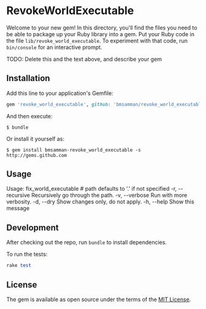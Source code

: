 # RevokeWorldExecutable

Welcome to your new gem! In this directory, you'll find the files you need to be able to package up your Ruby library into a gem. Put your Ruby code in the file `lib/revoke_world_executable`. To experiment with that code, run `bin/console` for an interactive prompt.

TODO: Delete this and the text above, and describe your gem

## Installation

Add this line to your application's Gemfile:

```ruby
gem 'revoke_world_executable', github: 'bmsamman/revoke_world_executable '
```

And then execute:

    $ bundle

Or install it yourself as:

    $ gem install bmsamman-revoke_world_executable -s http://gems.github.com

## Usage

Usage: fix_world_executable <options> <path>
        # path defaults to '.' if not specified
        -r, --recursive                  Recursively go through the path.
        -v, --verbose                    Run with more verbosity.
        -d, --dry                        Show changes only, do not apply.
        -h, --help                       Show this message

## Development

After checking out the repo, run `bundle` to install dependencies.

To run the tests:
```ruby
rake test
```

## License

The gem is available as open source under the terms of the [MIT License](http://opensource.org/licenses/MIT).

